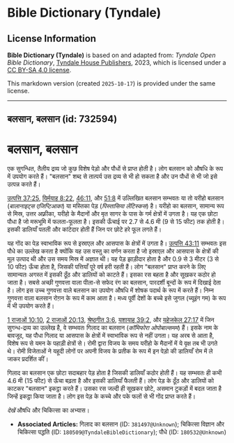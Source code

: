 # Bible Dictionary (Tyndale)

## License Information

**Bible Dictionary (Tyndale)** is based on and adapted from: _Tyndale Open Bible Dictionary_, [Tyndale House Publishers](https://tyndaleopenresources.com/), 2023, which is licensed under a [CC BY-SA 4.0 license](https://creativecommons.org/licenses/by-sa/4.0/legalcode.en).

This markdown version (created `2025-10-17`) is provided under the same license.



--------------------------------

## बलसान, बलसान (id: 732594)

बलसान, बलसान
============

एक सुगन्धित, तैलीय द्रव्य जो कुछ विशेष पेड़ो और पौधों से प्राप्त होती है। लोग बलसान को औषधि के रूप में उपयोग करते हैं। "बलसान" शब्द से तात्पर्य उस द्रव्य से भी हो सकता है और उन पौधों से भी जो इसे उत्पन्न करते हैं।

[उत्पत्ति 37:25](https://ref.ly/Gen37:25), [यिर्मयाह 8:22](https://ref.ly/Jer8:22), [46:11](https://ref.ly/Jer46:11), और [51:8](https://ref.ly/Jer51:8) में उल्लिखित बलसान सम्भवतः या तो यरीहो बलसान (*बालानाइट्स एजिप्टिआका*) या मस्तिका पेड़ (*पिस्तासिया लेंटिस्कस*) है। यरीहो का बलसान, सामान्य रूप से मिस्र, उत्तर अफ़्रीका, यरीहो के मैदानों और मृत सागर के पास के गर्म क्षेत्रों में उगता है। यह एक छोटा पौधा है जो मरूभूमि में फलता\-फूलता है। इसकी ऊँचाई पर 2\.7 से 4\.6 मी (9 से 15 फीट) तक होती है। इसकी डालियाँ पतली और कांटेदार होती हैं जिन पर छोटे हरे फूल लगते हैं।

यह गोंद का पेड़ स्वाभाविक रूप से इस्राएल और आसपास के क्षेत्रों में उगता है। [उत्पत्ति 43:11](https://ref.ly/Gen43:11) सम्भवतः इस पौधे का उल्लेख करता है क्योंकि यह उस वस्तु का वर्णन करता है जो इस्राएल और आसपास के क्षेत्रों की मूल उत्पाद थी और उस समय मिस्र में अज्ञात थी। यह पेड़ झाड़ीदार होता है और 0\.9 से 3 मीटर (3 से 10 फीट) ऊँचा होता है, जिसकी पत्तियाँ पूरे वर्ष हरी रहती हैं। लोग "बलसान" प्राप्त करने के लिए सामान्यतः अगस्त में इसकी ठूँठ और डालियों को काटते हैं। इसका रस बहता है और सूखकर कठोर हो जाता है। सबसे अच्छी गुणवत्ता वाला पीला\-से सफेद रंग का बलसान, पारदर्शी बून्दों के रूप में दिखाई देता है। लोग इस उच्च गुणवत्ता वाले बलसान का उपयोग औषधि में शोषक पदार्थ के रूप में करते हैं। निम्न गुणवत्ता वाला बलसान रोग़न के रूप में काम आता है। मध्य पूर्वी देशों के बच्चे इसे जुगल (च्यूइंग गम) के रूप में भी उपयोग करते हैं।

[1 राजाओं 10:10](https://ref.ly/1Kgs10:10), [2 राजाओं 20:13](https://ref.ly/2Kgs20:13), [श्रेष्ठगीत 3:6](https://ref.ly/Song3:6), [यशायाह 39:2](https://ref.ly/Isa39:2), और [यहेजकेल 27:17](https://ref.ly/Ezek27:17) में जिन सुगन्ध\-द्रव्य का उल्लेख है, वे सम्भवतः गिलाद का बलसान (*कॉमिफोरा ओपोबाल्समम*) हैं। इसके नाम के बावजूद, यह पौधा गिलाद या आसपास के क्षेत्रों में स्वाभाविक रूप से नहीं उगता। यह अरब से आता है, विशेष रूप से यमन के पहाड़ी क्षेत्रों से। रोमी द्वारा विजय के समय यरीहो के मैदानों में ये वृक्ष तब भी उगते थे। रोमी विजेताओं ने यहूदी लोगों पर अपनी विजय के प्रतीक के रूप में इन पेड़ो की डालियाँ रोम में ले जाकर प्रदर्शित कीं।

गिलाद का बलसान एक छोटा सदाबहार पेड़ होता है जिसकी डालियाँ कठोर होती हैं। यह सम्भवतः ही कभी 4\.6 मी (15 फीट) से ऊँचा बढ़ता है और इसकी डालियाँ फैलती हैं। लोग पेड़ के ठूँठ और डालियों को काटकर "बलसान" इकट्ठा करते हैं। उसका रस जल्दी ही सूखकर छोटे, असमान टुकड़ों में बदल जाता है जिन्हें इकट्ठा किया जाता है। लोग इस पेड़ के कच्चे और पके फलों से भी गोंद प्राप्त करते हैं।

*देखें* औषधि और चिकित्सा का अभ्यास।

* **Associated Articles:** गिलाद का बलसान (ID: `381497@Unknown`); चिकित्सा विज्ञान और चिकित्सा पद्धति (ID: `180509@TyndaleBibleDictionary`); पौधे (ID: `180532@Unknown`)

